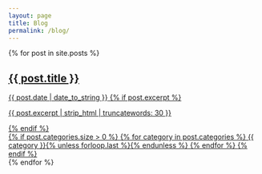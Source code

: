 ```yaml
---
layout: page
title: Blog
permalink: /blog/
---
```


<div class="posts">
  {% for post in site.posts %}
  <div class="post-card">
    <a href="{{ post.url | absolute_url }}">
      <div class="post-card-content">
        <h2 class="post-title">{{ post.title }}</h2>
        <span class="post-date">{{ post.date | date_to_string }}</span>
        {% if post.excerpt %}
          <p>{{ post.excerpt | strip_html | truncatewords: 30 }}</p>
        {% endif %}
      </div>
      {% if post.categories.size > 0 %}
        <span class="post-categories">
          {% for category in post.categories %}
            <span class="category-tag">{{ category }}</span>{% unless forloop.last %}{% endunless %}
          {% endfor %}
        </span>
      {% endif %}
  </a>
</div>
{% endfor %}
</div>

<script>
  document.addEventListener('DOMContentLoaded', function() {
    console.log('DOM fully loaded and parsed.');
    const postsContainer = document.querySelector('.posts');
    if (!postsContainer) {
      console.error('Posts container not found!');
      return;
    }
    const posts = Array.from(postsContainer.querySelectorAll('.post-card'));
    console.log(`Found ${posts.length} post cards.`);

    // Create filter and sort controls
    const controlsDiv = document.createElement('div');
    controlsDiv.classList.add('blog-controls');

    // Category Filter
    const categoryLabel = document.createElement('label');
    categoryLabel.textContent = 'Filter by Category: ';
    const categorySelect = document.createElement('select');
    categorySelect.id = 'category-filter';
    categorySelect.innerHTML = '<option value="all">All Categories</option>';

    // Get unique categories from posts
    const allCategories = new Set();
    posts.forEach(post => {
      const categoriesSpan = post.querySelector('.post-categories');
      if (categoriesSpan) {
        // Extract categories from the new tag structure
        const categoryTags = categoriesSpan.querySelectorAll('.category-tag');
        if (categoryTags.length > 0) {
           categoryTags.forEach(tag => allCategories.add(tag.textContent.trim()));
        }
      }
    });

    allCategories.forEach(category => {
      const option = document.createElement('option');
      option.value = category;
      option.textContent = category;
      categorySelect.appendChild(option);
    });
    console.log('Unique categories found:', Array.from(allCategories));


    controlsDiv.appendChild(categoryLabel);
    controlsDiv.appendChild(categorySelect);

    // Sort Select
    const sortLabel = document.createElement('label');
    sortLabel.textContent = 'Sort by: ';
    const sortSelect = document.createElement('select');
    sortSelect.id = 'sort-select';
    sortSelect.innerHTML = `
      <option value="date">Date</option>
      <option value="title">Title</option>
    `;

    controlsDiv.appendChild(sortLabel);
    controlsDiv.appendChild(sortSelect);

    // Insert controls before posts
    postsContainer.parentNode.insertBefore(controlsDiv, postsContainer);
    console.log('Filter and sort controls added.');

    // Function to filter and sort posts
    function filterAndSortPosts() {
      console.log('Filtering and sorting posts...');
      const selectedCategory = categorySelect.value;
      const sortBy = sortSelect.value;
      console.log(`Selected Category: ${selectedCategory}, Sort By: ${sortBy}`);


      posts.forEach(post => {
        const categoriesSpan = post.querySelector('.post-categories');
        // Extract categories from the new tag structure for filtering
        const categories = categoriesSpan ? Array.from(categoriesSpan.querySelectorAll('.category-tag')).map(tag => tag.textContent.trim()) : [];
        const matchesCategory = selectedCategory === 'all' || categories.includes(selectedCategory);

        if (matchesCategory) {
          post.classList.remove('hidden'); // Show the post by removing the hidden class
        } else {
          post.classList.add('hidden'); // Hide the post by adding the hidden class
        }
      });
      console.log('Filtering complete.');


      // Sort visible posts
      const visiblePosts = posts.filter(post => !post.classList.contains('hidden'));
      console.log(`Visible posts after filtering: ${visiblePosts.length}`);


      visiblePosts.sort((a, b) => {
        if (sortBy === 'date') {
          const dateA = new Date(a.querySelector('.post-date').textContent);
          const dateB = new Date(b.querySelector('.post-date').textContent);
          return dateB - dateA; // Sort by date descending
        } else if (sortBy === 'title') {
          const titleA = a.querySelector('.post-title').textContent.toLowerCase();
          const titleB = b.querySelector('.post-title').textContent.toLowerCase();
          if (titleA < titleB) return -1;
          if (titleA > titleB) return 1;
          return 0; // Sort by title alphabetically
        }
        return 0;
      });
      console.log('Sorting complete.');


      // Reorder posts in the DOM
      // Reorder posts in the DOM by appending them in the new order
      visiblePosts.forEach(post => {
        postsContainer.appendChild(post);
      });
    }

    // Add event listeners
    categorySelect.addEventListener('change', filterAndSortPosts);
    sortSelect.addEventListener('change', filterAndSortPosts);
    console.log('Event listeners added.');


    // Initial display
    filterAndSortPosts();
    console.log('Initial filter and sort applied.');

  });
</script>
